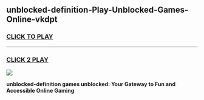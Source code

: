 
## unblocked-definition-Play-Unblocked-Games-Online-vkdpt
<h3>
<a href="https://premium76.site?title=unblocked-definition&ref=25A">CLICK TO PLAY</a></h3>
<hr>

<h3>
<a href="https://premium76.site?title=unblocked-definition&ref=25A">CLICK 2 PLAY</a>
  
</h3>

<a href="https://premium76.site?title=unblocked-definition&ref=25A"><img src="https://clearcache.store/games.png"></a>


**unblocked-definition games unblocked: Your Gateway to Fun and Accessible Online Gaming**
